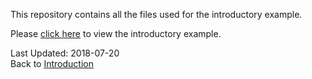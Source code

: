 This repository contains all the files used for the introductory example.

Please [click here](http://htmlpreview.github.io/?https://github.com/TC-piRatecat-2018/Introduction/blob/master/Cats/cats-and-cars.nb.html) to view the introductory example.

Last Updated: 2018-07-20  
Back to [Introduction](https://github.com/TC-piRatecat-2018/Introduction)
